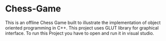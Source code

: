 # Chess-Game
This is an offline Chess Game built to illustrate the implementation of object oriented programming in C++. This project uses GLUT library for graphical interface.
To run this Project you have to open and run it in visual studio.
